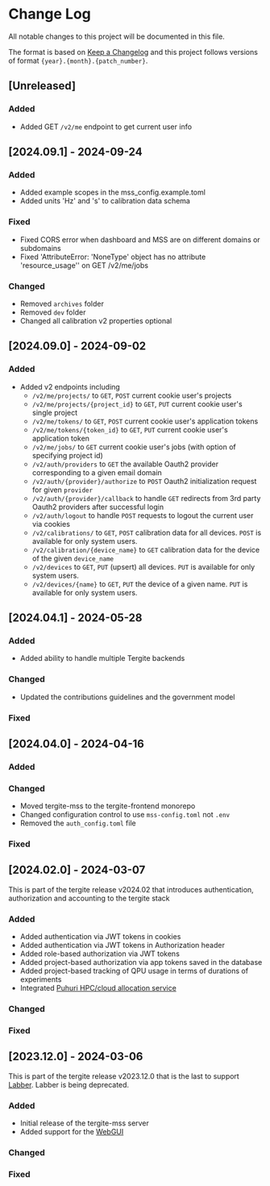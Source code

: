 # Change Log

All notable changes to this project will be documented in this file.

The format is based on [Keep a Changelog](http://keepachangelog.com/)
and this project follows versions of format `{year}.{month}.{patch_number}`.

## [Unreleased]

### Added

- Added GET `/v2/me` endpoint to get current user info

## [2024.09.1] - 2024-09-24

### Added

- Added example scopes in the mss_config.example.toml
- Added units 'Hz' and 's' to calibration data schema

### Fixed

-  Fixed CORS error when dashboard and MSS are on different domains or subdomains
-  Fixed 'AttributeError: 'NoneType' object has no attribute 'resource_usage'' on GET /v2/me/jobs

### Changed

- Removed `archives` folder
- Removed `dev` folder
- Changed all calibration v2 properties optional

## [2024.09.0] - 2024-09-02

### Added

- Added v2 endpoints including
  - `/v2/me/projects/` to `GET`, `POST` current cookie user's projects
  - `/v2/me/projects/{project_id}` to `GET`, `PUT` current cookie user's single project
  - `/v2/me/tokens/` to `GET`, `POST` current cookie user's application tokens
  - `/v2/me/tokens/{token_id}` to `GET`, `PUT` current cookie user's application token
  - `/v2/me/jobs/` to `GET` current cookie user's jobs (with option of specifying project id)
  - `/v2/auth/providers` to `GET` the available Oauth2 provider corresponding to a given email domain
  - `/v2/auth/{provider}/authorize` to `POST` Oauth2 initialization request for given `provider`
  - `/v2/auth/{provider}/callback` to handle `GET` redirects from 3rd party Oauth2 providers after successful login
  - `/v2/auth/logout` to handle `POST` requests to logout the current user via cookies
  - `/v2/calibrations/` to `GET`, `POST` calibration data for all devices. `POST` is available for only system users.
  - `/v2/calibration/{device_name}` to `GET` calibration data for the device of the given `device_name`
  - `/v2/devices` to `GET`, `PUT` (upsert) all devices. `PUT` is available for only system users.
  - `/v2/devices/{name}` to `GET`, `PUT` the device of a given name. `PUT` is available for only system users.

## [2024.04.1] - 2024-05-28

### Added

- Added ability to handle multiple Tergite backends

### Changed

- Updated the contributions guidelines and the government model

### Fixed

## [2024.04.0] - 2024-04-16

### Added

### Changed

- Moved tergite-mss to the tergite-frontend monorepo
- Changed configuration control to use `mss-config.toml` not `.env`
- Removed the `auth_config.toml` file

### Fixed

## [2024.02.0] - 2024-03-07

This is part of the tergite release v2024.02 that introduces authentication, authorization and accounting to the
tergite stack

### Added

- Added authentication via JWT tokens in cookies
- Added authentication via JWT tokens in Authorization header
- Added role-based authorization via JWT tokens
- Added project-based authorization via app tokens saved in the database
- Added project-based tracking of QPU usage in terms of durations of experiments
- Integrated [Puhuri HPC/cloud allocation service](https://puhuri.io/)

### Changed

### Fixed

## [2023.12.0] - 2024-03-06

This is part of the tergite release v2023.12.0 that is the last to support [Labber](https://www.keysight.com/us/en/products/software/application-sw/labber-software.html).
Labber is being deprecated.

### Added

- Initial release of the tergite-mss server
- Added support for the [WebGUI](https://github.com/tergite/tergite-webgui)

### Changed

### Fixed
